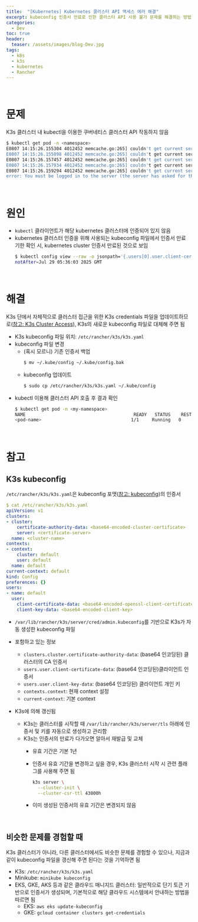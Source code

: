 ```yaml
---
title:  "[Kubernetes] Kubernetes 클러스터 API 액세스 에러 해결"
excerpt: kubeconfig 인증서 만료로 인한 클러스터 API 사용 불가 문제를 해결하는 방법
categories:
  - Dev
toc: true
header:
  teaser: /assets/images/blog-Dev.jpg
tags:
  - k8s
  - k3s
  - kubernetes
  - Rancher
---
```








<br>



# 문제

K3s 클러스터 내 kubectl을 이용한 쿠버네티스 클러스터 API 작동하지 않음

```bash
$ kubectl get pod -n <namespace>
E0807 14:15:26.155304 4012452 memcache.go:265] couldn't get current server API group list: the server has asked for the client to provide credentials
E0807 14:15:26.155898 4012452 memcache.go:265] couldn't get current server API group list: the server has asked for the client to provide credentials
E0807 14:15:26.157457 4012452 memcache.go:265] couldn't get current server API group list: the server has asked for the client to provide credentials
E0807 14:15:26.157934 4012452 memcache.go:265] couldn't get current server API group list: the server has asked for the client to provide credentials
E0807 14:15:26.159294 4012452 memcache.go:265] couldn't get current server API group list: the server has asked for the client to provide credentials
error: You must be logged in to the server (the server has asked for the client to provide credentials)

```

<br>

# 원인

- `kubectl` 클라이언트가 해당 kubernetes 클러스터에 인증되어 있지 않음
- kubernetes 클러스터 인증을 위해 사용되는 kubeconfig 파일에서 인증서 만료 기한 확인 시, kubernetes cluster 인증서 만료된 것으로 보임
  ```bash
  $ kubectl config view --raw -o jsonpath='{.users[0].user.client-certificate-data}' | base64 -d | openssl x509 -noout -enddate
  notAfter=Jul 29 05:36:03 2025 GMT
  ```

  

<br>

# 해결

K3s 단에서 자체적으로 클러스터 접근을 위한 K3s credentials 파일을 업데이트하므로([참고: K3s Cluster Access](https://docs.k3s.io/cluster-access)), K3s의 새로운 kubeconfig 파일로 대체해 주면 됨

- K3s kubeconfig 파일 위치: `/etc/rancher/k3s/k3s.yaml`
- kubeconfig 파일 변경
  - (혹시 모르니) 기존 인증서 백업
    ```bash
    $ mv ~/.kube/config ~/.kube/config.bak
    ```
  - kubeconfig 업데이트
    ```bash
    $ sudo cp /etc/rancher/k3s/k3s.yaml ~/.kube/config
    ```
- kubectl 이용해 클러스터 API 호출 후 결과 확인
  ```bash
  $ kubectl get pod -n <my-namespace>
  NAME                                         READY   STATUS    RESTARTS   AGE
  <pod-name>							      1/1     Running   0          22d
  ```
  

<br>

# 참고



## K3s kubeconfig

`/etc/rancher/k3s/k3s.yaml`은 kubeconfig 포맷([참고: kubeconfig](https://kubernetes.io/docs/concepts/configuration/organize-cluster-access-kubeconfig/))의 인증서

```yaml
$ cat /etc/rancher/k3s/k3s.yaml
apiVersion: v1
clusters:
- cluster:
    certificate-authority-data: <base64-encoded-cluster-certificate>
    server: <certificate-server>
  name: <cluster-name>
contexts:
- context:
    cluster: default
    user: default
  name: default
current-context: default
kind: Config
preferences: {}
users:
- name: default
  user:
    client-certificate-data: <base64-encoded-openssl-client-certificate>
    client-key-data: <base64-encoded-client-key>
```

- `/var/lib/rancher/k3s/server/cred/admin.kubeconfig`를 기반으로 K3s가 자동 생성한 kubeconfig 파일

- 포함하고 있는 정보

  - `clusters.cluster.certificate-authority-data`: (base64 인코딩된) 클러스터의 CA 인증서
  - `users.user.client-certificate-data`: (base64 인코딩된)클라이언트 인증서
  - `users.user.client-key-data`: (base64 인코딩된) 클라이언트 개인 키
  - `contexts.context`: 현재 context 설정
  - `current-context`: 기본 context

- K3s에 의해 갱신됨

  - K3s는 클러스터를 시작할 때 `/var/lib/rancher/k3s/server/tls` 아래에 인증서 및 키를 자동으로 생성하고 관리함
  - K3s는 인증서의 만료가 다가오면 알아서 재발급 및 교체
    - 유효 기간은 기본 1년
    - 인증서 유효 기간을 변경하고 싶을 경우, K3s 클러스터 시작 시 관련 플래그를 사용해 주면 됨
      ```bash
      k3s server \
        --cluster-init \
        --cluster-csr-ttl 43800h
      ```

    - 이미 생성된 인증서의 유효 기간은 변경되지 않음



<br>



## 비슷한 문제를 경험할 때

K3s 클러스터가 아니라, 다른 클러스터에서도 비슷한 문제를 경험할 수 있으나, 지금과 같이 kubeconfig 파일을 갱신해 주면 된다는 것을 기억하면 됨

- K3s: `/etc/rancher/k3s/k3s.yaml`
- Minikube: `minikube kubeconfig`
- EKS, GKE, AKS 등과 같은 클라우드 매니지드 클러스터: 일반적으로 단기 토큰 기반으로 인증서가 생성되며, 기본적으로 해당 클라우드 시스템에서 안내하는 방법을 따르면 됨
  - EKS: `aws eks update-kubeconfig`
  - GKE: `gcloud container clusters get-credentials`
